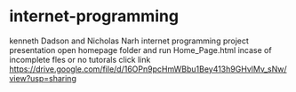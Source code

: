 # internet-programming
kenneth Dadson and Nicholas Narh internet programming project presentation 
open homepage folder and run Home_Page.html
incase of incomplete fles or no tutorals click link
https://drive.google.com/file/d/16OPn9pcHmWBbu1Bey413h9GHvlMv_sNw/view?usp=sharing
